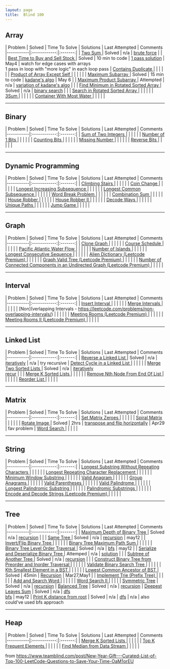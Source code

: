 ```yaml
---
layout: page
title:  Blind 100
---
```


Array
-------

| Problem | Solved | Time To Solve  | Solutions | Last Attempted | Comments
|-----------|:------------:|:-------:|
| [Two Sum ](https://leetcode.com/problems/two-sum/) | Solved | n/a  | [brute force](/problems/twoSum.html)  |   |
| [Best Time to Buy and Sell Stock ](https://leetcode.com/problems/best-time-to-buy-and-sell-stock/) | Solved | 10 min to code  | [1 pass solution](/problems/buyAndSellStock.html)  |  May4  | watch for edge cases with arrays<br> 1 pass in loop with "more logic" in each loop pass 
| [Contains Duplicate ](https://leetcode.com/problems/contains-duplicate/) |  |   |   |   |
| [Product of Array Except Self ](https://leetcode.com/problems/product-of-array-except-self/) |  |   |   |   |
| [Maximum Subarray ](https://leetcode.com/problems/maximum-subarray/) | Solved | 15 min to code  |  [kadane's algo](/problems/maxSubarray.html) | May 6  |
| [Maximum Product Subarray ](https://leetcode.com/problems/maximum-product-subarray/) | Attempted | n/a  | [variation of kadane's algo](/problems/maxProductSubarray.html)  |   |
| [Find Minimum in Rotated Sorted Array ](https://leetcode.com/problems/find-minimum-in-rotated-sorted-array/) | Solved | n/a  | [binary search](/problems/findMinInSortedArray.html)  |   |
| [Search in Rotated Sorted Array ](https://leetcode.com/problems/search-in-rotated-sorted-array/) |  |   |   |   |
| [3Sum ](https://leetcode.com/problems/3sum/) |  |   |   |   |
| [Container With Most Water ](https://leetcode.com/problems/container-with-most-water/) |  |   |   |   |

---

Binary
-------

| Problem | Solved | Time To Solve  | Solutions | Last Attempted | Comments
|-----------|:------------:|:-------:|
| [Sum of Two Integers ](https://leetcode.com/problems/sum-of-two-integers/) |  |   |   |   |
| [Number of 1 Bits ](https://leetcode.com/problems/number-of-1-bits/) |  |   |   |   |
| [Counting Bits ](https://leetcode.com/problems/counting-bits/) |  |   |   |   |
| [Missing Number ](https://leetcode.com/problems/missing-number/) |  |   |   |   |
| [Reverse Bits ](https://leetcode.com/problems/reverse-bits/) |  |   |   |   |

---

Dynamic Programming
-------

| Problem | Solved | Time To Solve  | Solutions | Last Attempted | Comments
|-----------|:------------:|:-------:|
| [Climbing Stairs ](https://leetcode.com/problems/climbing-stairs/) |  |   |   |   |
| [Coin Change ](https://leetcode.com/problems/coin-change/) |  |   |   |   |
| [Longest Increasing Subsequence ](https://leetcode.com/problems/longest-increasing-subsequence/) |  |   |   |   |
| [Longest Common Subsequence ]() |  |   |   |   |
| [Word Break Problem ](https://leetcode.com/problems/word-break/) |  |   |   |   |
| [Combination Sum ](https://leetcode.com/problems/combination-sum-iv/) |  |   |   |   |
| [House Robber ](https://leetcode.com/problems/house-robber/) |  |   |   |   |
| [House Robber II ](https://leetcode.com/problems/house-robber-ii/) |  |   |   |   |
| [Decode Ways ](https://leetcode.com/problems/decode-ways/) |  |   |   |   |
| [Unique Paths ](https://leetcode.com/problems/unique-paths/) |  |   |   |   |
| [Jump Game ](https://leetcode.com/problems/jump-game/) |  |   |   |   |

---

Graph
-------

| Problem | Solved | Time To Solve  | Solutions | Last Attempted | Comments
|-----------|:------------:|:-------:|
| [Clone Graph ](https://leetcode.com/problems/clone-graph/) |  |   |   |   |
| [Course Schedule ](https://leetcode.com/problems/course-schedule/) |  |   |   |   |
| [Pacific Atlantic Water Flow ](https://leetcode.com/problems/pacific-atlantic-water-flow/) |  |   |   |   |
| [Number of Islands ](https://leetcode.com/problems/number-of-islands/) |  |   |   |   |
| [Longest Consecutive Sequence ](https://leetcode.com/problems/longest-consecutive-sequence/) |  |   |   |   |
| [Alien Dictionary (Leetcode Premium) ](https://leetcode.com/problems/alien-dictionary/) |  |   |   |   |
| [Graph Valid Tree (Leetcode Premium) ](https://leetcode.com/problems/graph-valid-tree/) |  |   |   |   |
| [Number of Connected Components in an Undirected Graph (Leetcode Premium) ](https://leetcode.com/problems/number-of-connected-components-in-an-undirected-graph/) |  |   |   |   |

---

Interval
-------

| Problem | Solved | Time To Solve  | Solutions | Last Attempted | Comments
|-----------|:------------:|:-------:|
| [Insert Interval ](https://leetcode.com/problems/insert-interval/) |  |   |   |   |
| [Merge Intervals ](https://leetcode.com/problems/merge-intervals/) |  |   |   |   |
| [Non](verlapping Intervals - https://leetcode.com/problems/non-overlapping-intervals/) |  |   |   |   |
| [Meeting Rooms (Leetcode Premium) ](https://leetcode.com/problems/meeting-rooms/) |  |   |   |   |
| [Meeting Rooms II (Leetcode Premium) ](https://leetcode.com/problems/meeting-rooms-ii/) |  |   |   |   |

---

Linked List
-------

| Problem | Solved | Time To Solve  | Solutions | Last Attempted | Comments
|-----------|:------------:|:-------:|
| [Reverse a Linked List ](https://leetcode.com/problems/reverse-linked-list/) | Solved | n/a  | [iteratively](/problems/reverseLLiterative)  | n/a  | try recursive
| [Detect Cycle in a Linked List ](https://leetcode.com/problems/linked-list-cycle/) |  |   |   |   |
| [Merge Two Sorted Lists ](https://leetcode.com/problems/merge-two-sorted-lists/) | Solved | n/a  | [iteratively](/problems/mergeSortedLLiter) <br> [recur](/problems/mergeSortedLLrecur) |   |
| [Merge K Sorted Lists ](https://leetcode.com/problems/merge-k-sorted-lists/) |  |   |   |   |
| [Remove Nth Node From End Of List ](https://leetcode.com/problems/remove-nth-node-from-end-of-list/) |  |   |   |   |
| [Reorder List ](https://leetcode.com/problems/reorder-list/) |  |   |   |   |

---

Matrix
-------

| Problem | Solved | Time To Solve  | Solutions | Last Attempted | Comments
|-----------|:------------:|:-------:|
| [Set Matrix Zeroes ](https://leetcode.com/problems/set-matrix-zeroes/) |  |   |   |   |
| [Spiral Matrix ](https://leetcode.com/problems/spiral-matrix/) |  |   |   |   |
| [Rotate Image ](https://leetcode.com/problems/rotate-image/) | Solved | 2hrs  | [transpose and flip horizontally](/problems/rotateImage.html)  | Apr29 | fav problem
| [Word Search ](https://leetcode.com/problems/word-search/) |  |   |   |   |

---

String
-------

| Problem | Solved | Time To Solve  | Solutions | Last Attempted | Comments
|-----------|:------------:|:-------:|
| [Longest Substring Without Repeating Characters ](https://leetcode.com/problems/longest-substring-without-repeating-characters/) |  |   |   |   |
| [Longest Repeating Character Replacement ](https://leetcode.com/problems/longest-repeating-character-replacement/) |  |   |   |   |
| [Minimum Window Substring ](https://leetcode.com/problems/minimum-window-substring/) |  |   |   |   |
| [Valid Anagram ](https://leetcode.com/problems/valid-anagram/) |  |   |   |   |
| [Group Anagrams ](https://leetcode.com/problems/group-anagrams/) |  |   |   |   |
| [Valid Parentheses ](https://leetcode.com/problems/valid-parentheses/) |  |   |   |   |
| [Valid Palindrome ](https://leetcode.com/problems/valid-palindrome/) |  |   |   |   |
| [Longest Palindromic Substring ](https://leetcode.com/problems/longest-palindromic-substring/) |  |   |   |   |
| [Palindromic Substrings ](https://leetcode.com/problems/palindromic-substrings/) |  |   |   |   |
| [Encode and Decode Strings (Leetcode Premium) ](https://leetcode.com/problems/encode-and-decode-strings/) |  |   |   |   |

---

Tree
-------

| Problem | Solved | Time To Solve  | Solutions | Last Attempted | Comments
|-----------|:------------:|:-------:|
| [Maximum Depth of Binary Tree ](https://leetcode.com/problems/maximum-depth-of-binary-tree/) | Solved | n/a  | [recursion](/problems/maxDepth.html)  |   |
| [Same Tree ](https://leetcode.com/problems/same-tree/) | Solved | n/a  | [recursion](/problems/sameTree)  | may12  |
| [Invert/Flip Binary Tree ](https://leetcode.com/problems/invert-binary-tree/) |  |   |   |   |
| [Binary Tree Maximum Path Sum ](https://leetcode.com/problems/binary-tree-maximum-path-sum/) |  |   |   |   |
| [Binary Tree Level Order Traversal ](https://leetcode.com/problems/binary-tree-level-order-traversal/) | Solved | n/a  | [bfs](/problems/bfs.html)  | may12 |
| [Serialize and Deserialize Binary Tree ](https://leetcode.com/problems/serialize-and-deserialize-binary-tree/) | Attemped |  n/a | [solution](/problems/serializeTree.html)  |   |
| [Subtree of Another Tree ](https://leetcode.com/problems/subtree-of-another-tree/) | Solved | n/a  | [recursion](/problems/isSubtree.html)  |   |
| [Construct Binary Tree from Preorder and Inorder Traversal ](https://leetcode.com/problems/construct-binary-tree-from-preorder-and-inorder-traversal/) |  |   |   |   |
| [Validate Binary Search Tree ](https://leetcode.com/problems/validate-binary-search-tree/) |  |   |   |   |
| [Kth Smallest Element in a BST ](https://leetcode.com/problems/kth-smallest-element-in-a-bst/) |  |   |   |   |
| [Lowest Common Ancestor of BST ](https://leetcode.com/problems/lowest-common-ancestor-of-a-binary-search-tree/) | Solved | 45min  | [Recursion](/problems/lcaBinaryTree.html)  | Mar27,May1  |
| [Implement Trie (Prefix Tree) ](https://leetcode.com/problems/implement-trie-prefix-tree/) |  |   |   |   |
| [Add and Search Word ](https://leetcode.com/problems/add-and-search-word-data-structure-design/) |  |   |   |   |
| [Word Search II ](https://leetcode.com/problems/word-search-ii/) |  |   |   |   |
[Symmetric Tree]() | Solved | n/a | [recursion](/problems/symmetricTree.html) |
[Balanced Tree]() | Solved | n/a | [recursion](/problems/isTreeBalanced.html) |
[Deepest Leaves Sum]() | Solved | n/a | [dfs](/problems/deepestLeavesSumDFS.html) <br> [bfs](/problems/deepestLeavesSumBFS.html) | may12 |
[Print K distance from root]() | Solved | n/a | [dfs](/problems/printKdistanceFromRoot.html) | n/a | also could've used bfs approach

---

Heap
-------

| Problem | Solved | Time To Solve  | Solutions | Last Attempted | Comments
|-----------|:------------:|:-------:|
| [Merge K Sorted Lists ](https://leetcode.com/problems/merge-k-sorted-lists/) |  |   |   |   |
| [Top K Frequent Elements ](https://leetcode.com/problems/top-k-frequent-elements/) |  |   |   |   |
| [Find Median from Data Stream ](https://leetcode.com/problems/find-median-from-data-stream/) |  |   |   |   |


from https://www.teamblind.com/post/New-Year-Gift---Curated-List-of-Top-100-LeetCode-Questions-to-Save-Your-Time-OaM1orEU
